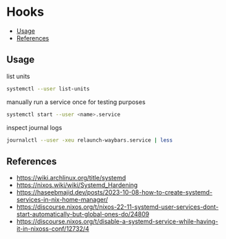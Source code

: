 # Hooks

<!-- vim-markdown-toc GFM -->

* [Usage](#usage)
* [References](#references)

<!-- vim-markdown-toc -->

## Usage

list units

```bash
systemctl --user list-units
```

manually run a service once for testing purposes

```bash
systemctl start --user <name>.service
```

inspect journal logs

```bash
journalctl --user -xeu relaunch-waybars.service | less
```

## References

- https://wiki.archlinux.org/title/systemd
- https://nixos.wiki/wiki/Systemd_Hardening
- https://haseebmajid.dev/posts/2023-10-08-how-to-create-systemd-services-in-nix-home-manager/
- https://discourse.nixos.org/t/nixos-22-11-systemd-user-services-dont-start-automatically-but-global-ones-do/24809
- https://discourse.nixos.org/t/disable-a-systemd-service-while-having-it-in-nixoss-conf/12732/4
